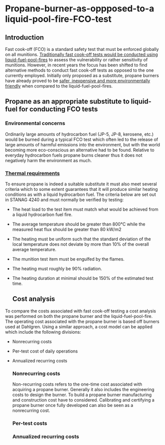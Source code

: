 # Propane-burner-as-oppposed-to-a liquid-pool-fire-FCO-test
## Introduction  
Fast cook-off (FCO) is a standard safety test that must be enforced globally on all munitions. [Traditionally fast cook-off tests would be conducted using liquid-fuel-pool-fires](https://www.sto.nato.int/publications/STO%20Educational%20Notes/STO-EN-AVT-214/EN-AVT-214-02.pdf) to assess the vulnerability or rather sensitivity of munitions. However, in recent years the focus has been shifted to find alternative methods to conduct fast cook-off tests as opposed to the one currently employed. Initially only proposed as a substitute, propane burners have already proved to be [safer, inexpensive and more environmentally friendly](https://ndiastorage.blob.core.usgovcloudapi.net/ndia/2018/imem/20118_Washburn_Paper.pdf) when compared to the liquid-fuel-pool-fires.  
  
  ## Propane as an appropriate substitute to liquid-fuel for conducting FCO tests  
  ### Environmental concerns
  Ordinarily large amounts of hydrocarbon fuel (JP-5, JP-8, kerosene, etc.) would be burned during a typical FCO test which often led to the release of large amounts of harmful emissions into the environment, but with the world becoming more eco-conscious an alternative had to be found. Relative to everyday hydrocarbon fuels propane burns cleaner thus it does not negatively harm the environment as much.  
    
   ### [Thermal requirements](https://ndiastorage.blob.core.usgovcloudapi.net/ndia/2013/IMEM/T16204_Scholtes.pdf)  
   To ensure propane is indeed a suitable substitute it must also meet several criteria which to some extent guarantees that it will produce similar heating conditions as with a liquid hydrocarbon fuel. The criteria below are set out in STANAG 4240 and must normally be verified by testing:  
   * The heat load to the test item must match what would be achieved from a liquid hydrocarbon fuel fire.  
   * The average temperature should be greater than 800°C while the measured heat flux should be greater than 80 kW/m2 
   * The heating must be uniform such that the standard deviation of the local temperature does not deviate by more than 10% of the overall average temperature.
   * The munition test item must be engulfed by the flames.
   * The heating must roughly be 90% radiation.  
   * The heating duration at minimal should be 150% of the estimated test time.  
     
     ## Cost analysis
   To compare the costs associated with fast cook-off testing a cost analysis was performed on both the propane burner and the liquid-fuel-pool-fire. The operating cost associated with the propane burner is based off burners used at Dahlgren. Using a similar approach, a cost model can be applied which include the following divisions:  
   - Nonrecurring costs  
   - Per-test cost of daily operations
   - Annualized recurring costs  
     
     ### Nonrecurring costs
     Non-recurring costs refers to the one-time cost associated with acquiring a propane burner. Generally it also includes the engineering costs to design the burner. To build a propane burner manufacturing and construction cost have to considered. Calibrating and certifying a propane burner once fully developed can also be seen as a nonrecurring cost.
       ### Per-test costs  
         
        ### Annualized recurring costs

   
     
     
